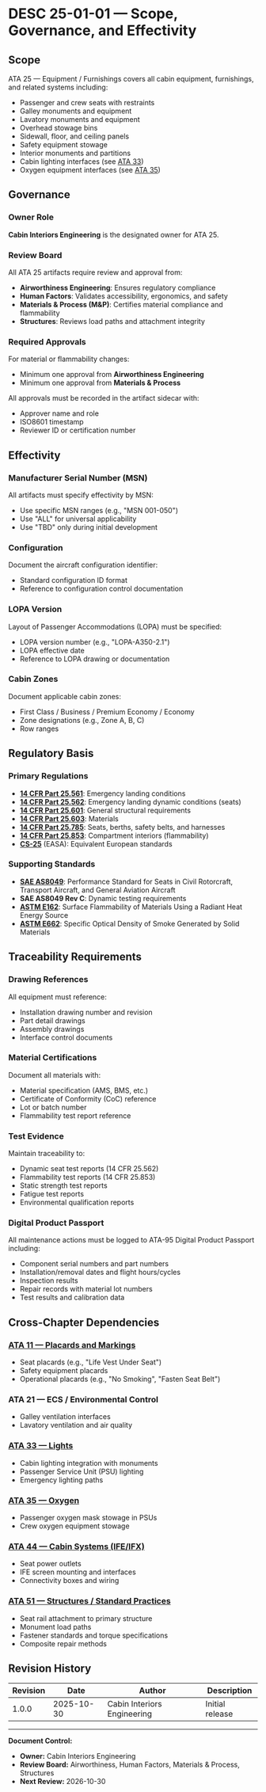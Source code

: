 # DESC 25-01-01 — Scope, Governance, and Effectivity

## Scope
ATA 25 — Equipment / Furnishings covers all cabin equipment, furnishings, and related systems including:
- Passenger and crew seats with restraints
- Galley monuments and equipment
- Lavatory monuments and equipment
- Overhead stowage bins
- Sidewall, floor, and ceiling panels
- Safety equipment stowage
- Interior monuments and partitions
- Cabin lighting interfaces (see [ATA 33](../ATA_33-LIGHTS/00_README.md))
- Oxygen equipment interfaces (see [ATA 35](../ATA_35-OXYGEN/00_README.md))

## Governance

### Owner Role
**Cabin Interiors Engineering** is the designated owner for ATA 25.

### Review Board
All ATA 25 artifacts require review and approval from:
- **Airworthiness Engineering**: Ensures regulatory compliance
- **Human Factors**: Validates accessibility, ergonomics, and safety
- **Materials & Process (M&P)**: Certifies material compliance and flammability
- **Structures**: Reviews load paths and attachment integrity

### Required Approvals
For material or flammability changes:
- Minimum one approval from **Airworthiness Engineering**
- Minimum one approval from **Materials & Process**

All approvals must be recorded in the artifact sidecar with:
- Approver name and role
- ISO8601 timestamp
- Reviewer ID or certification number

## Effectivity

### Manufacturer Serial Number (MSN)
All artifacts must specify effectivity by MSN:
- Use specific MSN ranges (e.g., "MSN 001-050")
- Use "ALL" for universal applicability
- Use "TBD" only during initial development

### Configuration
Document the aircraft configuration identifier:
- Standard configuration ID format
- Reference to configuration control documentation

### LOPA Version
Layout of Passenger Accommodations (LOPA) must be specified:
- LOPA version number (e.g., "LOPA-A350-2.1")
- LOPA effective date
- Reference to LOPA drawing or documentation

### Cabin Zones
Document applicable cabin zones:
- First Class / Business / Premium Economy / Economy
- Zone designations (e.g., Zone A, B, C)
- Row ranges

## Regulatory Basis

### Primary Regulations
- **[14 CFR Part 25.561](https://www.ecfr.gov/current/title-14/chapter-I/subchapter-C/part-25/subpart-C/subject-group-ECFRe4c59b5f5506932/section-25.561)**: Emergency landing conditions
- **[14 CFR Part 25.562](https://www.ecfr.gov/current/title-14/chapter-I/subchapter-C/part-25/subpart-C/subject-group-ECFRe4c59b5f5506932/section-25.562)**: Emergency landing dynamic conditions (seats)
- **[14 CFR Part 25.601](https://www.ecfr.gov/current/title-14/chapter-I/subchapter-C/part-25/subpart-D/subject-group-ECFR1844c20dcd511b0/section-25.601)**: General structural requirements
- **[14 CFR Part 25.603](https://www.ecfr.gov/current/title-14/chapter-I/subchapter-C/part-25/subpart-D/subject-group-ECFR1844c20dcd511b0/section-25.603)**: Materials
- **[14 CFR Part 25.785](https://www.ecfr.gov/current/title-14/chapter-I/subchapter-C/part-25/subpart-D/subject-group-ECFR4e799cb6d0e0e65/section-25.785)**: Seats, berths, safety belts, and harnesses
- **[14 CFR Part 25.853](https://www.ecfr.gov/current/title-14/chapter-I/subchapter-C/part-25/subpart-D/subject-group-ECFR4e799cb6d0e0e65/section-25.853)**: Compartment interiors (flammability)
- **[CS-25](https://www.easa.europa.eu/en/document-library/certification-specifications/cs-25-large-aeroplanes)** (EASA): Equivalent European standards

### Supporting Standards
- **[SAE AS8049](https://www.sae.org/standards/content/as8049c/)**: Performance Standard for Seats in Civil Rotorcraft, Transport Aircraft, and General Aviation Aircraft
- **SAE AS8049 Rev C**: Dynamic testing requirements
- **[ASTM E162](https://www.astm.org/e0162-22.html)**: Surface Flammability of Materials Using a Radiant Heat Energy Source
- **[ASTM E662](https://www.astm.org/e0662-23.html)**: Specific Optical Density of Smoke Generated by Solid Materials

## Traceability Requirements

### Drawing References
All equipment must reference:
- Installation drawing number and revision
- Part detail drawings
- Assembly drawings
- Interface control documents

### Material Certifications
Document all materials with:
- Material specification (AMS, BMS, etc.)
- Certificate of Conformity (CoC) reference
- Lot or batch number
- Flammability test report reference

### Test Evidence
Maintain traceability to:
- Dynamic seat test reports (14 CFR 25.562)
- Flammability test reports (14 CFR 25.853)
- Static strength test reports
- Fatigue test reports
- Environmental qualification reports

### Digital Product Passport
All maintenance actions must be logged to ATA-95 Digital Product Passport including:
- Component serial numbers and part numbers
- Installation/removal dates and flight hours/cycles
- Inspection results
- Repair records with material lot numbers
- Test results and calibration data

## Cross-Chapter Dependencies

### [ATA 11 — Placards and Markings](../ATA_11-PLACARDS_AND_MARKINGS/00_README.md)
- Seat placards (e.g., "Life Vest Under Seat")
- Safety equipment placards
- Operational placards (e.g., "No Smoking", "Fasten Seat Belt")

### ATA 21 — ECS / Environmental Control
- Galley ventilation interfaces
- Lavatory ventilation and air quality

### [ATA 33 — Lights](../ATA_33-LIGHTS/00_README.md)
- Cabin lighting integration with monuments
- Passenger Service Unit (PSU) lighting
- Emergency lighting paths

### [ATA 35 — Oxygen](../ATA_35-OXYGEN/00_README.md)
- Passenger oxygen mask stowage in PSUs
- Crew oxygen equipment stowage

### [ATA 44 — Cabin Systems (IFE/IFX)](../ATA_44-CABIN_SYSTEMS_INCL_IFE_IFX/00_README.md)
- Seat power outlets
- IFE screen mounting and interfaces
- Connectivity boxes and wiring

### [ATA 51 — Structures / Standard Practices](../../A-AIRFRAME/ATA_51-STANDARD_PRACTICES_AND_STRUCTURES-GENERAL/00_README.md)
- Seat rail attachment to primary structure
- Monument load paths
- Fastener standards and torque specifications
- Composite repair methods

## Revision History

| Revision | Date       | Author                     | Description                    |
|----------|------------|----------------------------|--------------------------------|
| 1.0.0    | 2025-10-30 | Cabin Interiors Engineering | Initial release                |

---

**Document Control:**
- **Owner:** Cabin Interiors Engineering
- **Review Board:** Airworthiness, Human Factors, Materials & Process, Structures
- **Next Review:** 2026-10-30
